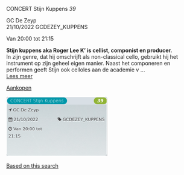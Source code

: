CONCERT Stijn Kuppens *39*

GC De Zeyp  
21/10/2022 GCDEZEY\_KUPPENS  

Van 20:00 tot 21:15

  

  

**Stijn kuppens aka Roger Lee K’ is cellist, componist en producer.**  
In zijn genre, dat hij omschrijft als non-classical cello, gebruikt hij het instrument op zijn geheel eigen manier. Naast het componeren en performen geeft Stijn ook celloles aan de academie v ...  
[Lees meer](https://tickets.vgc.be/activity/subscribe/GCDEZEY_KUPPENS)

[Aankopen](https://tickets.vgc.be/ticketingActivity/subscribe/GCDEZEY_KUPPENS)

![](80225.png)

[Based on this search](https://tickets.vgc.be/activity/index?&vrijeplaatsen=1&Age%5B%5D=4%2C6&entity=276)
